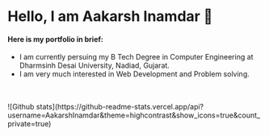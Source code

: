<h1>Hello, I am Aakarsh Inamdar 👋</h1>

<h4>
Here is my portfolio in brief:
</h4>

<ul>
  <li> I am currently persuing my B Tech Degree in Computer Engineering at Dharmsinh Desai University, Nadiad, Gujarat.</li>
  <li> I am very much interested in Web Development and Problem solving. </li>
 </ul>
 </br></br>
![Github stats](https://github-readme-stats.vercel.app/api?username=AakarshInamdar&theme=highcontrast&show_icons=true&count_private=true)

